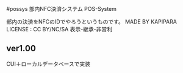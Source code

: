 #possys
部内NFC決済システム POS-System

部内の決済をNFCのIDでやろうというものです。 MADE BY KAPIPARA LICENSE : CC BY/NC/SA 表示-継承-非営利

## ver1.00
CUI＋ローカルデータベースで実装